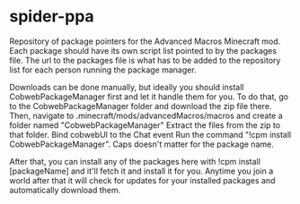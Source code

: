 # spider-ppa
Repository of package pointers for the Advanced Macros Minecraft mod.
Each package should have its own script list pointed to by the packages file. The url to the packages file is what has to be added to the repository list for each person running the package manager.

Downloads can be done manually, but ideally you should install CobwebPackageManager first and let it handle them for you.
To do that, go to the CobwebPackageManager folder and download the zip file there.
Then, navigate to .minecraft/mods/advancedMacros/macros and create a folder named "CobwebPackageManager"
Extract the files from the zip to that folder.
Bind cobwebUI to the Chat event
Run the command "!cpm install CobwebPackageManager". Caps doesn't matter for the package name.

After that, you can install any of the packages here with !cpm install \[packageName] and it'll fetch it and install it for you.
Anytime you join a world after that it will check for updates for your installed packages and automatically download them.
